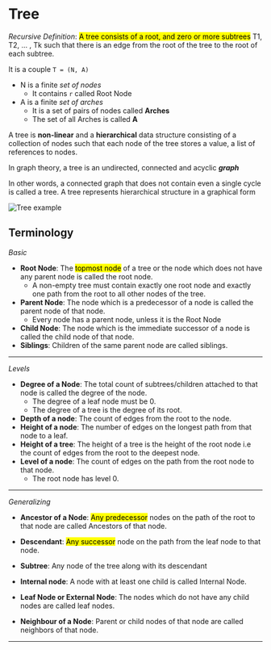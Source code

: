 # Tree
_Recursive Definition_: <mark>A tree consists of a root, 
and zero or more subtrees</mark> T1, T2, … , Tk such that there is an edge 
from the root of the tree to the root of each subtree.

It is a couple `T = (N, A)`</mark>
* N is a finite _set of nodes_
  * It contains `r` called Root Node
* A is a finite _set of arches_
  * It is a set of pairs of nodes called **Arches** 
  * The set of all Arches is called **A** 

A tree is **non-linear** and a **hierarchical** data structure consisting of a collection of nodes such that each node 
of the tree stores a value, a list of references to nodes.

In graph theory, a tree is an undirected, connected and acyclic ***graph***

In other words, a connected graph that does not contain even a single cycle is called a tree. 
A tree represents hierarchical structure in a graphical form

![Tree example](![](/Resources/tree-parts.jpg))

## Terminology
_Basic_

* **Root Node**: The <mark>topmost node</mark> of a tree or the node which does not have any parent node is called the root node.
  * A non-empty tree must contain exactly one root node and exactly one path from the root to all other nodes of the tree.
* **Parent Node**: The node which is a predecessor of a node is called the parent node of that node. 
  * Every node has a parent node, unless it is the Root Node
* **Child Node**: The node which is the immediate successor of a node is called the child node of that node.
* **Siblings**: Children of the same parent node are called siblings.

---
_Levels_

* **Degree of a Node**: The total count of subtrees/children attached to that node is called the degree of the node. 
  * The degree of a leaf node must be 0. 
  * The degree of a tree is the degree of its root.
* **Depth of a node**: The count of edges from the root to the node.
* **Height of a node**: The number of edges on the longest path from that node to a leaf.
* **Height of a tree**: The height of a tree is the height of the root node i.e the count of edges from the root to the deepest node.
* **Level of a node**: The count of edges on the path from the root node to that node.
    * The root node has level 0.

---
_Generalizing_

* **Ancestor of a Node**: <mark>Any predecessor</mark> nodes on the path of the root to that node are called Ancestors of that node. 
* **Descendant**: <mark>Any successor</mark> node on the path from the leaf node to that node.
* **Subtree**: Any node of the tree along with its descendant

* **Internal node**: A node with at least one child is called Internal Node. 
* **Leaf Node or External Node**: The nodes which do not have any child nodes are called leaf nodes.

* **Neighbour of a Node**: Parent or child nodes of that node are called neighbors of that node. 

---

## 
